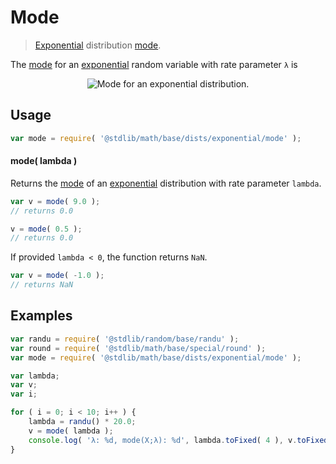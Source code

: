 # Mode

> [Exponential][exponential-distribution] distribution [mode][mode].

<!-- Section to include introductory text. Make sure to keep an empty line after the intro `section` element and another before the `/section` close. -->

<section class="intro">

The [mode][mode] for an [exponential][exponential-distribution] random variable with rate parameter `λ` is

<!-- <equation class="equation" label="eq:exponential_mode" align="center" raw="\operatorname{mode}\left( X \right) = 0" alt="Mode for an exponential distribution."> -->

<div class="equation" align="center" data-raw-text="\operatorname{mode}\left( X \right) = 0" data-equation="eq:exponential_mode">
    <img src="https://cdn.rawgit.com/stdlib-js/stdlib/6c7e930588674097b03b3201c5d368532bba6c67/lib/node_modules/@stdlib/math/base/dists/exponential/mode/docs/img/equation_exponential_mode.svg" alt="Mode for an exponential distribution.">
    <br>
</div>

<!-- </equation> -->

</section>

<!-- /.intro -->

<!-- Package usage documentation. -->

<section class="usage">

## Usage

```javascript
var mode = require( '@stdlib/math/base/dists/exponential/mode' );
```

#### mode( lambda )

Returns the [mode][mode] of an [exponential][exponential-distribution] distribution with rate parameter `lambda`.

```javascript
var v = mode( 9.0 );
// returns 0.0

v = mode( 0.5 );
// returns 0.0
```

If provided `lambda < 0`, the function returns `NaN`.

```javascript
var v = mode( -1.0 );
// returns NaN
```

</section>

<!-- /.usage -->

<!-- Package usage notes. Make sure to keep an empty line after the `section` element and another before the `/section` close. -->

<section class="notes">

</section>

<!-- /.notes -->

<!-- Package usage examples. -->

<section class="examples">

## Examples

<!-- eslint no-undef: "error" -->

```javascript
var randu = require( '@stdlib/random/base/randu' );
var round = require( '@stdlib/math/base/special/round' );
var mode = require( '@stdlib/math/base/dists/exponential/mode' );

var lambda;
var v;
var i;

for ( i = 0; i < 10; i++ ) {
    lambda = randu() * 20.0;
    v = mode( lambda );
    console.log( 'λ: %d, mode(X;λ): %d', lambda.toFixed( 4 ), v.toFixed( 4 ) );
}
```

</section>

<!-- /.examples -->

<!-- Section to include cited references. If references are included, add a horizontal rule *before* the section. Make sure to keep an empty line after the `section` element and another before the `/section` close. -->

<section class="references">

</section>

<!-- /.references -->

<!-- Section for all links. Make sure to keep an empty line after the `section` element and another before the `/section` close. -->

<section class="links">

[exponential-distribution]: https://en.wikipedia.org/wiki/Exponential_distribution

[mode]: https://en.wikipedia.org/wiki/Mode_%28statistics%29

</section>

<!-- /.links -->
